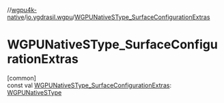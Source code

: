 //[wgpu4k-native](../../index.md)/[io.ygdrasil.wgpu](index.md)/[WGPUNativeSType_SurfaceConfigurationExtras](-w-g-p-u-native-s-type_-surface-configuration-extras.md)

# WGPUNativeSType_SurfaceConfigurationExtras

[common]\
const val [WGPUNativeSType_SurfaceConfigurationExtras](-w-g-p-u-native-s-type_-surface-configuration-extras.md): [WGPUNativeSType](-w-g-p-u-native-s-type/index.md)
